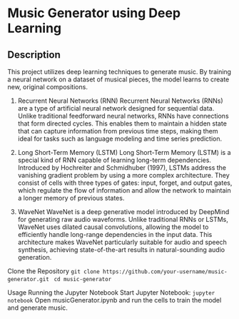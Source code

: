 # Music Generator using Deep Learning
## Description
This project utilizes deep learning techniques to generate music. By training a neural network on a dataset of musical pieces, the model learns to create new, original compositions.

1. Recurrent Neural Networks (RNN)
Recurrent Neural Networks (RNNs) are a type of artificial neural network designed for sequential data. Unlike traditional feedforward neural networks, RNNs have connections that form directed cycles. This enables them to maintain a hidden state that can capture information from previous time steps, making them ideal for tasks such as language modeling and time series prediction.

2. Long Short-Term Memory (LSTM)
Long Short-Term Memory (LSTM) is a special kind of RNN capable of learning long-term dependencies. Introduced by Hochreiter and Schmidhuber (1997), LSTMs address the vanishing gradient problem by using a more complex architecture. They consist of cells with three types of gates: input, forget, and output gates, which regulate the flow of information and allow the network to maintain a longer memory of previous states.

3. WaveNet
WaveNet is a deep generative model introduced by DeepMind for generating raw audio waveforms. Unlike traditional RNNs or LSTMs, WaveNet uses dilated causal convolutions, allowing the model to efficiently handle long-range dependencies in the input data. This architecture makes WaveNet particularly suitable for audio and speech synthesis, achieving state-of-the-art results in natural-sounding audio generation.


Clone the Repository
```git clone https://github.com/your-username/music-generator.git ```
```cd music-generator```

Usage
Running the Jupyter Notebook
Start Jupyter Notebook:
```jupyter notebook```
Open musicGenerator.ipynb and run the cells to train the model and generate music.
